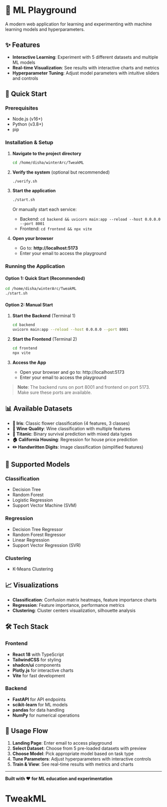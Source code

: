 # 🧠 ML Playground

A modern web application for learning and experimenting with machine learning models and hyperparameters.

## ✨ Features

- **Interactive Learning**: Experiment with 5 different datasets and multiple ML models
- **Real-time Visualization**: See results with interactive charts and metrics
- **Hyperparameter Tuning**: Adjust model parameters with intuitive sliders and controls  

## 🚀 Quick Start

### Prerequisites
- Node.js (v16+)
- Python (v3.8+)
- pip

### Installation & Setup

1. **Navigate to the project directory**
   ```bash
   cd /home/disha/winterArc/TweakML
   ```

2. **Verify the system** (optional but recommended)
   ```bash
   ./verify.sh
   ```

3. **Start the application**
   ```bash
   ./start.sh
   ```

   Or manually start each service:
   - Backend: `cd backend && uvicorn main:app --reload --host 0.0.0.0 --port 8001`
   - Frontend: `cd frontend && npx vite`

4. **Open your browser**
   - Go to: **http://localhost:5173**
   - Enter your email to access the playground

### Running the Application

#### Option 1: Quick Start (Recommended)
```bash
cd /home/disha/winterArc/TweakML
./start.sh
```

#### Option 2: Manual Start

1. **Start the Backend** (Terminal 1)
   ```bash
   cd backend
   uvicorn main:app --reload --host 0.0.0.0 --port 8001
   ```

2. **Start the Frontend** (Terminal 2)
   ```bash
   cd frontend
   npx vite
   ```

3. **Access the App**
   - Open your browser and go to: http://localhost:5173
   - Enter your email to access the playground

> **Note**: The backend runs on port 8001 and frontend on port 5173. Make sure these ports are available.

## 📊 Available Datasets

- **🌸 Iris**: Classic flower classification (4 features, 3 classes)
- **🍷 Wine Quality**: Wine classification with multiple features
- **🚢 Titanic**: Binary survival prediction with mixed data types
- **🏠 California Housing**: Regression for house price prediction
- **✏️ Handwritten Digits**: Image classification (simplified features)

## 🤖 Supported Models

### Classification
- Decision Tree
- Random Forest  
- Logistic Regression
- Support Vector Machine (SVM)

### Regression
- Decision Tree Regressor
- Random Forest Regressor
- Linear Regression
- Support Vector Regression (SVR)

### Clustering
- K-Means Clustering


## 📈 Visualizations

- **Classification**: Confusion matrix heatmaps, feature importance charts
- **Regression**: Feature importance, performance metrics
- **Clustering**: Cluster centers visualization, silhouette analysis

## 🛠️ Tech Stack

### Frontend
- **React 18** with TypeScript
- **TailwindCSS** for styling
- **shadcn/ui** components
- **Plotly.js** for interactive charts
- **Vite** for fast development

### Backend  
- **FastAPI** for API endpoints
- **scikit-learn** for ML models
- **pandas** for data handling
- **NumPy** for numerical operations

## 🎯 Usage Flow

1. **Landing Page**: Enter email to access playground
2. **Select Dataset**: Choose from 5 pre-loaded datasets with preview
3. **Choose Model**: Pick appropriate model based on task type
4. **Tune Parameters**: Adjust hyperparameters with interactive controls
5. **Train & View**: See real-time results with metrics and charts
---

**Built with ❤️ for ML education and experimentation**
# TweakML

